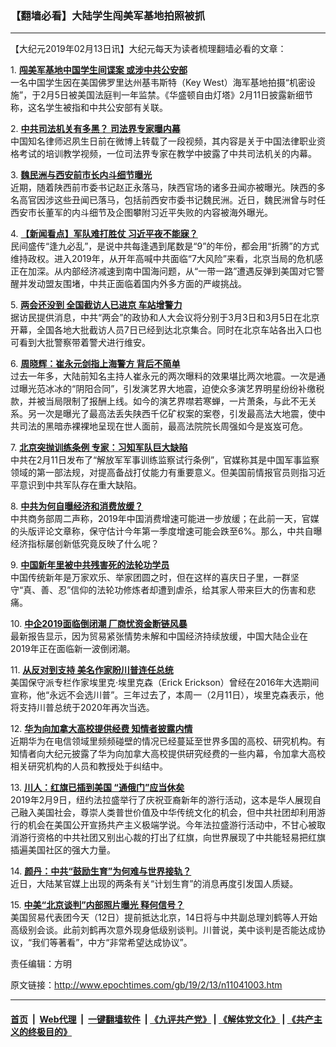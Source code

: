 ### 【翻墙必看】大陆学生闯美军基地拍照被抓
------------------------

<p>
 【大纪元2019年02月13日讯】大纪元每天为读者梳理翻墙必看的文章：
</p>
<p>
 1.
 <b>
  <a href="http://www.epochtimes.com/gb/19/2/12/n11040083.htm" rel="noopener noreferrer" target="_blank">
   闯美军基地中国学生间谍案 或涉中共公安部
  </a>
 </b>
 <br/>
 一名中国学生因在美国佛罗里达州基韦斯特（Key West）海军基地拍摄“机密设施”，于2月5日被美国法庭判一年监禁。《华盛顿自由灯塔》2月11日披露新细节称，这名学生被指和中共公安部有关联。
</p>
<p>
 2.
 <b>
  <a href="http://www.epochtimes.com/gb/19/2/12/n11040401.htm" rel="noopener noreferrer" target="_blank">
   中共司法机关有多黑？ 司法界专家曝内幕
  </a>
 </b>
 <br/>
 中国知名律师迟夙生日前在微博上转载了一段视频，其内容是关于中国法律职业资格考试的培训教学视频，一位司法界专家在教学中披露了中共司法机关的内幕。
</p>
<p>
 3.
 <b>
  <a href="http://www.epochtimes.com/gb/19/2/12/n11039060.htm" rel="noopener noreferrer" target="_blank">
   魏民洲与西安前市长内斗细节曝光
  </a>
 </b>
 <br/>
 近期，随着陕西前市委书记赵正永落马，陕西官场的诸多丑闻亦被曝光。陕西的多名高官因涉这些丑闻已落马，包括前西安市委书记魏民洲。近日，魏民洲曾与时任西安市长董军的内斗细节及企图攀附习近平失败的内容被海外曝光。
</p>
<p>
 4.
 <b>
  <a href="http://www.epochtimes.com/gb/19/2/12/n11040365.htm" rel="noopener noreferrer" target="_blank">
   【新闻看点】军队难打胜仗 习近平夜不能寐？
  </a>
 </b>
 <br/>
 民间盛传“逢九必乱”，是说中共每逢遇到尾数是“9”的年份，都会用“折腾”的方式维持政权。进入2019年，从开年高喊中共面临“7大风险”来看，北京当局的危机感正在加深。从内部经济减速到南中国海问题，从“一带一路”遭遇反弹到美国对它警醒并发动盟友围堵，中共正面临着国内外多方面的严峻挑战。
</p>
<p>
 5.
 <b>
  <a href="http://www.epochtimes.com/gb/19/2/12/n11040311.htm" rel="noopener noreferrer" target="_blank">
   两会还没到 全国截访人已进京 车站增警力
  </a>
 </b>
 <br/>
 据访民提供消息，中共“两会”的政协和人大会议将分别于3月3日和3月5日在北京开幕，全国各地大批截访人员7日已经到达北京集合。同时在北京车站各出入口也可看到大批警察带着警犬进行维安。
</p>
<p>
 6.
 <b>
  <a href="http://www.epochtimes.com/gb/19/2/12/n11040224.htm" rel="noopener noreferrer" target="_blank">
   周晓辉：崔永元剑指上海警方 背后不简单
  </a>
 </b>
 <br/>
 过去一年多，大陆前知名主持人崔永元的两次曝料的效果堪比两次地震。一次是通过曝光范冰冰的“阴阳合同”，引发演艺界大地震，迫使众多演艺界明星纷纷补缴税款，并被当局限制了报酬上线。如今的演艺界噤若寒蝉，一片萧条，与此不无关系。另一次是曝光了最高法丢失陕西千亿矿权案的案卷，引发最高法大地震，使中共司法的黑暗赤裸裸地呈现在世人面前，最高法院院长周强如今是岌岌可危。
</p>
<p>
 7.
 <b>
  <a href="http://www.epochtimes.com/gb/19/2/12/n11040148.htm" rel="noopener noreferrer" target="_blank">
   北京突抛训练条例 专家：习知军队巨大缺陷
  </a>
 </b>
 <br/>
 中共在2月11日发布了“解放军军事训练监察试行条例”，官媒称其是中国军事监察领域的第一部法规，对提高备战打仗能力有重要意义。但美国前情报官员则指习近平意识到中共军队存在重大缺陷。
</p>
<p>
 8.
 <b>
  <a href="http://www.epochtimes.com/gb/19/2/12/n11039950.htm" rel="noopener noreferrer" target="_blank">
   中共为何自曝经济和消费放缓？
  </a>
 </b>
 <br/>
 中共商务部周二声称，2019年中国消费增速可能进一步放缓；在此前一天，官媒的头版评论文章称，保守估计今年第一季度增速可能会跌至6%。那么，中共自曝经济指标屡创新低究竟反映了什么呢？
</p>
<p>
 9.
 <b>
  <a href="http://www.epochtimes.com/gb/19/2/9/n11034530.htm" rel="noopener noreferrer" target="_blank">
   中国新年里被中共残害死的法轮功学员
  </a>
 </b>
 <br/>
 中国传统新年是万家欢乐、举家团圆之时，但在这样的喜庆日子里，一群坚守“真、善、忍”信仰的法轮功修炼者却遭到虐杀，给其家人带来巨大的伤害和悲痛。
</p>
<p>
 10.
 <b>
  <a href="http://www.epochtimes.com/gb/19/2/12/n11038847.htm" rel="noopener noreferrer" target="_blank">
   中企2019面临倒闭潮 厂商忧资金断链风暴
  </a>
 </b>
 <br/>
 最新报告显示，因为贸易紧张情势未解和中国经济持续放缓，中国大陆企业在2019年正在面临新一波倒闭潮。
</p>
<p>
 11.
 <b>
  <a href="http://www.epochtimes.com/gb/19/2/12/n11040403.htm" rel="noopener noreferrer" target="_blank">
   从反对到支持 美名作家盼川普连任总统
  </a>
 </b>
 <br/>
 美国保守派专栏作家埃里克·埃里克森（Erick Erickson）曾经在2016年大选期间宣称，他“永远不会选川普”。三年过去了，本周一（2月11日），埃里克森表示，他将支持川普总统于2020年再次当选。
</p>
<p>
 12.
 <b>
  <a href="http://www.epochtimes.com/gb/19/2/12/n11039329.htm" rel="noopener noreferrer" target="_blank">
   华为向加拿大高校提供经费 知情者披露内情
  </a>
 </b>
 <br/>
 近期华为在电信领域里频频碰壁的情况已经蔓延至世界多国的高校、研究机构。有知情者向大纪元披露了华为向加拿大高校提供研究经费的一些内幕，令加拿大高校相关研究机构的人员和教授处于纠结中。
</p>
<p>
 13.
 <b>
  <a href="http://www.epochtimes.com/gb/19/2/12/n11040333.htm" rel="noopener noreferrer" target="_blank">
   川人：红旗已插到美国 “通俄门”应当休矣
  </a>
 </b>
 <br/>
 2019年2月9日，纽约法拉盛举行了庆祝亚裔新年的游行活动，这本是华人展现自己融入美国社会，尊崇人类普世价值及中华传统文化的机会，但中共社团却利用游行的机会在美国公开宣扬共产主义极端学说。今年法拉盛游行活动中，不甘心被取消游行资格的中共社团又别出心裁的打出了红旗，向世界展现了中共能轻易把红旗插遍美国社区的强大力量。
</p>
<p>
 14.
 <b>
  <a href="http://www.epochtimes.com/gb/19/2/12/n11040142.htm" rel="noopener noreferrer" target="_blank">
   颜丹：中共“鼓励生育”为何难与世界接轨？
  </a>
 </b>
 <br/>
 近日，大陆某官媒上出现的两条有关“计划生育”的消息再度引发国人质疑。
</p>
<p>
 15.
 <b>
  <a href="http://www.epochtimes.com/gb/19/2/12/n11040032.htm" rel="noopener noreferrer" target="_blank">
   中美“北京谈判”内部照片曝光 释何信号？
  </a>
 </b>
 <br/>
 美国贸易代表团今天（12日）提前抵达北京，14日将与中共副总理刘鹤等人开始高级别会谈。此前刘鹤再次意外现身低级别谈判。川普说，美中谈判是否能达成协议，“我们等著看”，中方“非常希望达成协议”。
</p>
<p>
 责任编辑：方明
</p>

原文链接：http://www.epochtimes.com/gb/19/2/13/n11041003.htm


------------------------
#### [首页](https://github.com/gfw-breaker/banned-news/blob/master/README.md) &nbsp;|&nbsp; [Web代理](https://github.com/labour-camp/helloworld) &nbsp;|&nbsp; [一键翻墙软件](https://github.com/gfw-breaker/nogfw/blob/master/README.md) &nbsp;| [《九评共产党》](https://github.com/gfw-breaker/9ping.md/blob/master/README.md#九评之一评共产党是什么) | [《解体党文化》](https://github.com/gfw-breaker/jtdwh.md/blob/master/README.md) | [《共产主义的终极目的》](https://github.com/gfw-breaker/gczydzjmd.md/blob/master/README.md)

